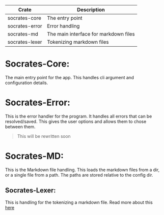 | Crate   | Description    |
|--------------- | --------------- |
| socrates-core | The entry point |
| socrates-error | Error handling |
| socrates-md | The main interface for markdown files |
| socrates-lexer | Tokenizing markdown files |

# Socrates-Core:
The main entry point for the app. This handles cli argument and configuration details.
# Socrates-Error:
This is the error handler for the program. It handles all errors that can be resolved/saved. This gives the user options and allows them to chose between them.
> This will be rewritten soon
# Socrates-MD:
This is the Markdown file handling. This loads the markdown files from a dir, or a single file from a path. The paths are stored relative to the config dir.
## Socrates-Lexer:
This is handling for the tokenizing a markdown file. Read more about this [here](socrates-lexer/readme.md)
